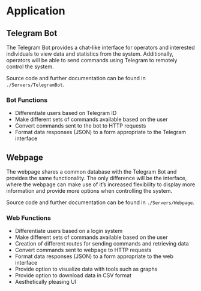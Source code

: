 # Application

## Telegram Bot

The Telegram Bot provides a chat-like interface for operators and interested individuals to view data and statistics from the system. Additionally, operators will be able to send commands using Telegram to remotely control the system.

Source code and further documentation can be found in `./Servers/TelegramBot`.

### Bot Functions

- Differentiate users based on Telegram ID
- Make different sets of commands available based on the user
- Convert commands sent to the bot to HTTP requests
- Format data responses (JSON) to a form appropriate to the Telegram interface

## Webpage

The webpage shares a common database with the Telegram Bot and provides the same functionality. The only difference will be the interface, where the webpage can make use of it’s increased flexibility to display more information and provide more options when controlling the system.

Source code and further documentation can be found in `./Servers/Webpage`.

### Web Functions

- Differentiate users based on a login system
- Make different sets of commands available based on the user
- Creation of different routes for sending commands and retrieving data
- Convert commands sent to webpage to HTTP requests
- Format data responses (JSON) to a form appropriate to the web interface
- Provide option to visualize data with tools such as graphs
- Provide option to download data in CSV format
- Aesthetically pleasing UI
